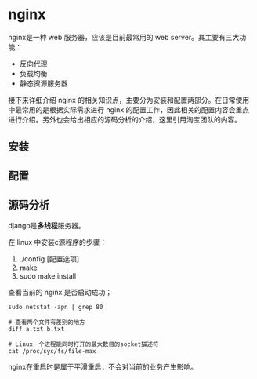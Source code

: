 # nginx

nginx是一种 web 服务器，应该是目前最常用的 web server。其主要有三大功能：

- 反向代理
- 负载均衡
- 静态资源服务器

接下来详细介绍 nginx 的相关知识点，主要分为安装和配置两部分。在日常使用中最常用的是根据实际需求进行 nginx 的配置工作，因此相关的配置内容会重点进行介绍。另外也会给出相应的源码分析的介绍，这里引用淘宝团队的内容。

## 安装


## 配置

## 源码分析


django是**多线程**服务器。

在 linux 中安装c源程序的步骤：

1. ./config [配置选项]
2. make
3. sudo make install

查看当前的 nginx 是否启动成功；

```shell
sudo netstat -apn | grep 80
```

```shell
# 查看两个文件有差别的地方
diff a.txt b.txt

# Linux一个进程能同时打开的最大数目的socket描述符
cat /proc/sys/fs/file-max
```

nginx在重启时是属于平滑重启，不会对当前的业务产生影响。